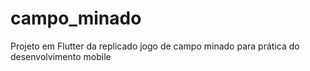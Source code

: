# campo_minado
Projeto em Flutter da replicado jogo de campo minado para prática do desenvolvimento mobile
